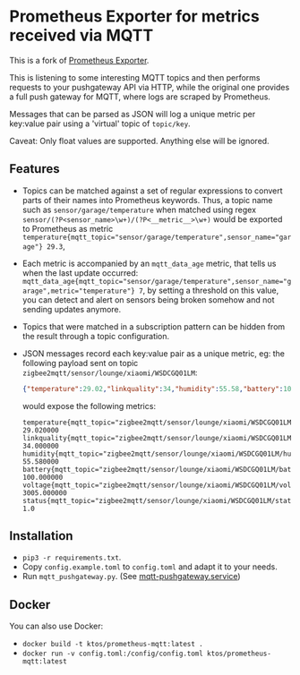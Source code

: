 # Prometheus Exporter for metrics received via MQTT

This is a fork of [Prometheus Exporter](https://github.com/Svedrin/mqtt-pushgateway).

This is listening to some interesting MQTT topics and then performs requests to
your pushgateway API via HTTP, while the original one provides a full push
gateway for MQTT, where logs are scraped by Prometheus.

Messages that can be parsed as JSON will log a unique metric per key:value pair
using a 'virtual' topic of `topic/key`.

Caveat: Only float values are supported. Anything else will be ignored.

## Features

* Topics can be matched against a set of regular expressions to convert parts of
  their names into Prometheus keywords. Thus, a topic name such as
  `sensor/garage/temperature` when matched using regex
  `sensor/(?P<sensor_name>\w+)/(?P<__metric__>\w+)` would be exported to
  Prometheus as metric
  `temperature{mqtt_topic="sensor/garage/temperature",sensor_name="garage"}
  29.3`,
* Each metric is accompanied by an `mqtt_data_age` metric, that tells us when
  the last update occurred: `mqtt_data_age{mqtt_topic="sensor/garage/temperature",sensor_name="garage",metric="temperature"} 7`,
  by setting a threshold on this value, you can detect and alert on sensors
  being broken somehow and not sending updates anymore.
* Topics that were matched in a subscription pattern can be hidden from the
  result through a topic configuration.

* JSON messages record each key:value pair as a unique metric, eg: the following
  payload sent on topic `zigbee2mqtt/sensor/lounge/xiaomi/WSDCGQ01LM`:

    ```json
    {"temperature":29.02,"linkquality":34,"humidity":55.58,"battery":100,"voltage":3005,"status":"online"}
    ```

  would expose the following metrics:

    ```
    temperature{mqtt_topic="zigbee2mqtt/sensor/lounge/xiaomi/WSDCGQ01LM/temperature"} 29.020000
    linkquality{mqtt_topic="zigbee2mqtt/sensor/lounge/xiaomi/WSDCGQ01LM/linkquality"} 34.000000
    humidity{mqtt_topic="zigbee2mqtt/sensor/lounge/xiaomi/WSDCGQ01LM/humidity"} 55.580000
    battery{mqtt_topic="zigbee2mqtt/sensor/lounge/xiaomi/WSDCGQ01LM/battery"} 100.000000
    voltage{mqtt_topic="zigbee2mqtt/sensor/lounge/xiaomi/WSDCGQ01LM/voltage"} 3005.000000
    status{mqtt_topic="zigbee2mqtt/sensor/lounge/xiaomi/WSDCGQ01LM/status",status="online"} 1.0
    ```

## Installation

* `pip3 -r requirements.txt`.
* Copy `config.example.toml` to `config.toml` and adapt it to your needs.
* Run `mqtt_pushgateway.py`. (See [mqtt-pushgateway.service](mqtt-pushgateway.service))

## Docker

You can also use Docker:

* `docker build -t ktos/prometheus-mqtt:latest .`
* `docker run -v config.toml:/config/config.toml ktos/prometheus-mqtt:latest`
